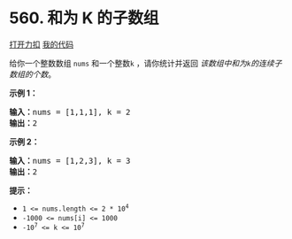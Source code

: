 # 560. 和为 K 的子数组

[打开力扣](https://leetcode.cn/problems/subarray-sum-equals-k) [我的代码](560.subarray_sum_equals_k.py)

给你一个整数数组 <code>nums</code> 和一个整数<code>k</code> ，请你统计并返回 <em>该数组中和为<code>k</code><strong></strong>的连续子数组的个数</em>。



<strong>示例 1：</strong>

<pre>
<strong>输入：</strong>nums = [1,1,1], k = 2
<strong>输出：</strong>2
</pre>

<strong>示例 2：</strong>

<pre>
<strong>输入：</strong>nums = [1,2,3], k = 3
<strong>输出：</strong>2
</pre>



<strong>提示：</strong>

<ul>
	<li><code>1 <= nums.length <= 2 * 10<sup>4</sup></code></li>
	<li><code>-1000 <= nums[i] <= 1000</code></li>
	<li><code>-10<sup>7</sup> <= k <= 10<sup>7</sup></code></li>
</ul>
